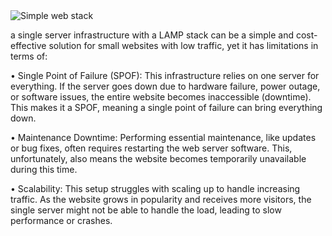 <img src="https://imgur.com/5PR80GV" alt="Simple web stack">

a single server infrastructure with a LAMP stack can be a simple and cost-effective solution for small websites with low traffic, yet it has limitations in terms of:

• Single Point of Failure (SPOF):
This infrastructure relies on one server for everything. If the server goes down due to hardware failure, power outage, or software issues, the entire website becomes inaccessible (downtime). This makes it a SPOF, meaning a single point of failure can bring everything down.

• Maintenance Downtime:
Performing essential maintenance, like updates or bug fixes, often requires restarting the web server software. This, unfortunately, also means the website becomes temporarily unavailable during this time.

• Scalability:
This setup struggles with scaling up to handle increasing traffic. As the website grows in popularity and receives more visitors, the single server might not be able to handle the load, leading to slow performance or crashes.
